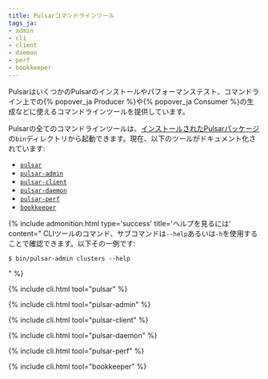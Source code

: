 ```yaml
---
title: Pulsarコマンドラインツール
tags_ja:
- admin
- cli
- client
- daemon
- perf
- bookkeeper
---
```


<!--

    Licensed to the Apache Software Foundation (ASF) under one
    or more contributor license agreements.  See the NOTICE file
    distributed with this work for additional information
    regarding copyright ownership.  The ASF licenses this file
    to you under the Apache License, Version 2.0 (the
    "License"); you may not use this file except in compliance
    with the License.  You may obtain a copy of the License at

      http://www.apache.org/licenses/LICENSE-2.0

    Unless required by applicable law or agreed to in writing,
    software distributed under the License is distributed on an
    "AS IS" BASIS, WITHOUT WARRANTIES OR CONDITIONS OF ANY
    KIND, either express or implied.  See the License for the
    specific language governing permissions and limitations
    under the License.

-->

PulsarはいくつかのPulsarのインストールやパフォーマンステスト、コマンドライン上での{% popover_ja Producer %}や{% popover_ja Consumer %}の生成などに使えるコマンドラインツールを提供しています。

Pulsarの全てのコマンドラインツールは、[インストールされたPulsarパッケージ](../../getting-started/LocalCluster#pulsarのインストール)の`bin`ディレクトリから起動できます。現在、以下のツールがドキュメント化されています:

* [`pulsar`](#pulsar)
* [`pulsar-admin`](#pulsar-admin)
* [`pulsar-client`](#pulsar-client)
* [`pulsar-daemon`](#pulsar-daemon)
* [`pulsar-perf`](#pulsar-perf)
* [`bookkeeper`](#bookkeeper)

{% include admonition.html type='success' title='ヘルプを見るには' content="
CLIツールのコマンド、サブコマンドは`--help`あるいは`-h`を使用することで確認できます。以下その一例です:

```shell
$ bin/pulsar-admin clusters --help
```
" %}

{% include cli.html tool="pulsar" %}

{% include cli.html tool="pulsar-admin" %}

{% include cli.html tool="pulsar-client" %}

{% include cli.html tool="pulsar-daemon" %}

{% include cli.html tool="pulsar-perf" %}

{% include cli.html tool="bookkeeper" %}
